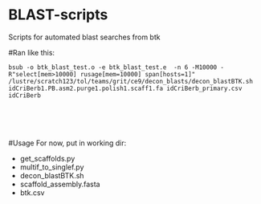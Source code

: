 # BLAST-scripts
Scripts for automated blast searches from btk

#Ran like this: 

    bsub -o btk_blast_test.o -e btk_blast_test.e  -n 6 -M10000 -R"select[mem>10000] rusage[mem=10000] span[hosts=1]"             /lustre/scratch123/tol/teams/grit/ce9/decon_blasts/decon_blastBTK.sh idCriBerb1.PB.asm2.purge1.polish1.scaff1.fa idCriBerb_primary.csv idCriBerb
<br /> <br /> <br />

#Usage 
For now, put in working dir:
- get_scaffolds.py
- multif_to_singlef.py
- decon_blastBTK.sh
- scaffold_assembly.fasta
- btk.csv
